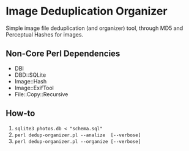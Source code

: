 # Image Deduplication Organizer

Simple image file deduplication (and organizer) tool, through MD5 and Perceptual Hashes for images.


## Non-Core Perl Dependencies

  - DBI
  - DBD::SQLite
  - Image::Hash
  - Image::ExifTool
  - File::Copy::Recursive


## How-to

  1. `sqlite3 photos.db < "schema.sql"`
  2. `perl dedup-organizer.pl --analize  [--verbose]`
  3. `perl dedup-organizer.pl --organize [--verbose]`

